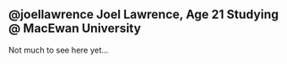 @joellawrence
Joel Lawrence, Age 21
Studying @ MacEwan University
----------------
Not much to see here yet...
